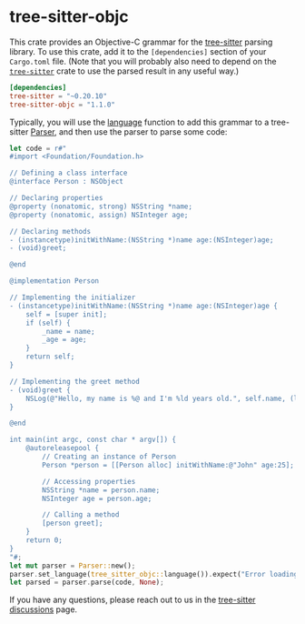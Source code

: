# tree-sitter-objc

This crate provides an Objective-C grammar for the [tree-sitter][] parsing library. To
use this crate, add it to the `[dependencies]` section of your `Cargo.toml`
file. (Note that you will probably also need to depend on the
[`tree-sitter`][tree-sitter crate] crate to use the parsed result in any useful
way.)

```toml
[dependencies]
tree-sitter = "~0.20.10"
tree-sitter-objc = "1.1.0"
```

Typically, you will use the [language][language func] function to add this
grammar to a tree-sitter [Parser][], and then use the parser to parse some code:

```rust
let code = r#"
#import <Foundation/Foundation.h>

// Defining a class interface
@interface Person : NSObject

// Declaring properties
@property (nonatomic, strong) NSString *name;
@property (nonatomic, assign) NSInteger age;

// Declaring methods
- (instancetype)initWithName:(NSString *)name age:(NSInteger)age;
- (void)greet;

@end

@implementation Person

// Implementing the initializer
- (instancetype)initWithName:(NSString *)name age:(NSInteger)age {
    self = [super init];
    if (self) {
        _name = name;
        _age = age;
    }
    return self;
}

// Implementing the greet method
- (void)greet {
    NSLog(@"Hello, my name is %@ and I'm %ld years old.", self.name, (long)self.age);
}

@end

int main(int argc, const char * argv[]) {
    @autoreleasepool {
        // Creating an instance of Person
        Person *person = [[Person alloc] initWithName:@"John" age:25];

        // Accessing properties
        NSString *name = person.name;
        NSInteger age = person.age;

        // Calling a method
        [person greet];
    }
    return 0;
}
"#;
let mut parser = Parser::new();
parser.set_language(tree_sitter_objc::language()).expect("Error loading Objective-C grammar");
let parsed = parser.parse(code, None);
```

If you have any questions, please reach out to us in the [tree-sitter
discussions] page.

[language func]: https://docs.rs/tree-sitter-objc/*/tree_sitter_objc/fn.language.html
[parser]: https://docs.rs/tree-sitter/*/tree_sitter/struct.Parser.html
[tree-sitter]: https://tree-sitter.github.io/
[tree-sitter crate]: https://crates.io/crates/tree-sitter
[tree-sitter discussions]: https://github.com/tree-sitter/tree-sitter/discussions
